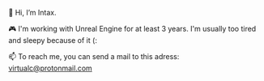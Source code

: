 👋 Hi, I’m Intax.

:video_game: I'm working with Unreal Engine for at least 3 years. I'm usually too tired and sleepy because of it (:

:mailbox: To reach me, you can send a mail to this adress: virtualc@protonmail.com



